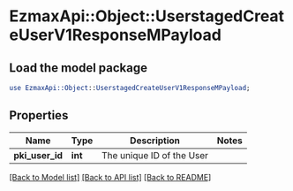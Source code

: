 # EzmaxApi::Object::UserstagedCreateUserV1ResponseMPayload

## Load the model package
```perl
use EzmaxApi::Object::UserstagedCreateUserV1ResponseMPayload;
```

## Properties
Name | Type | Description | Notes
------------ | ------------- | ------------- | -------------
**pki_user_id** | **int** | The unique ID of the User | 

[[Back to Model list]](../README.md#documentation-for-models) [[Back to API list]](../README.md#documentation-for-api-endpoints) [[Back to README]](../README.md)


